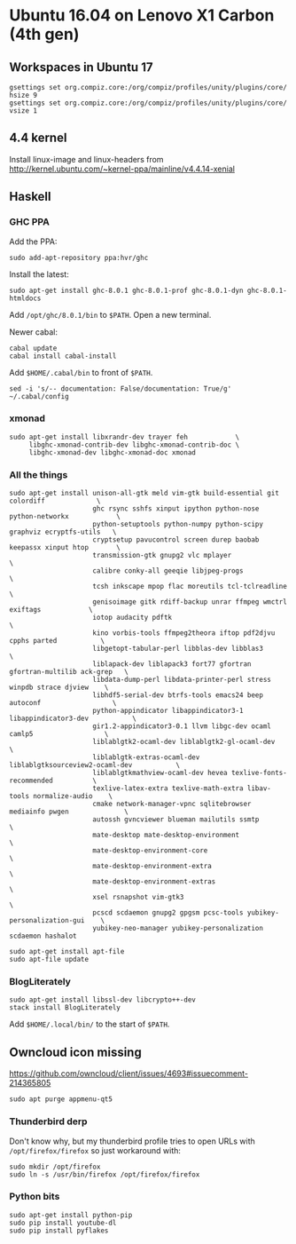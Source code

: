 # Ubuntu 16.04 on Lenovo X1 Carbon (4th gen)

## Workspaces in Ubuntu 17

    gsettings set org.compiz.core:/org/compiz/profiles/unity/plugins/core/ hsize 9
    gsettings set org.compiz.core:/org/compiz/profiles/unity/plugins/core/ vsize 1

## 4.4 kernel

Install linux-image and linux-headers from http://kernel.ubuntu.com/~kernel-ppa/mainline/v4.4.14-xenial

## Haskell

### GHC PPA

Add the PPA:

    sudo add-apt-repository ppa:hvr/ghc

Install the latest:

    sudo apt-get install ghc-8.0.1 ghc-8.0.1-prof ghc-8.0.1-dyn ghc-8.0.1-htmldocs

Add ```/opt/ghc/8.0.1/bin``` to ```$PATH```. Open a new terminal.

Newer cabal:

    cabal update
    cabal install cabal-install

Add ```$HOME/.cabal/bin``` to front of ```$PATH```.

    sed -i 's/-- documentation: False/documentation: True/g'         ~/.cabal/config

### xmonad

    sudo apt-get install libxrandr-dev trayer feh            \
         libghc-xmonad-contrib-dev libghc-xmonad-contrib-doc \
         libghc-xmonad-dev libghc-xmonad-doc xmonad

### All the things

    sudo apt-get install unison-all-gtk meld vim-gtk build-essential git colordiff             \
                         ghc rsync sshfs xinput ipython python-nose python-networkx            \
                         python-setuptools python-numpy python-scipy graphviz ecryptfs-utils   \
                         cryptsetup pavucontrol screen durep baobab keepassx xinput htop       \
                         transmission-gtk gnupg2 vlc mplayer                                   \
                         calibre conky-all geeqie libjpeg-progs                                \
                         tcsh inkscape mpop flac moreutils tcl-tclreadline                     \
                         genisoimage gitk rdiff-backup unrar ffmpeg wmctrl exiftags            \
                         iotop audacity pdftk                                                  \
                         kino vorbis-tools ffmpeg2theora iftop pdf2djvu cpphs parted           \
                         libgetopt-tabular-perl libblas-dev libblas3                           \
                         liblapack-dev liblapack3 fort77 gfortran gfortran-multilib ack-grep   \
                         libdata-dump-perl libdata-printer-perl stress winpdb strace djview    \
                         libhdf5-serial-dev btrfs-tools emacs24 beep autoconf                  \
                         python-appindicator libappindicator3-1 libappindicator3-dev           \
                         gir1.2-appindicator3-0.1 llvm libgc-dev ocaml camlp5                  \
                         liblablgtk2-ocaml-dev liblablgtk2-gl-ocaml-dev                        \
                         liblablgtk-extras-ocaml-dev liblablgtksourceview2-ocaml-dev           \
                         liblablgtkmathview-ocaml-dev hevea texlive-fonts-recommended          \
                         texlive-latex-extra texlive-math-extra libav-tools normalize-audio    \
                         cmake network-manager-vpnc sqlitebrowser mediainfo pwgen              \
                         autossh gvncviewer blueman mailutils ssmtp                            \
                         mate-desktop mate-desktop-environment                                 \
                         mate-desktop-environment-core                                         \
                         mate-desktop-environment-extra                                        \
                         mate-desktop-environment-extras                                       \
                         xsel rsnapshot vim-gtk3                                               \
                         pcscd scdaemon gnupg2 gpgsm pcsc-tools yubikey-personalization-gui    \
                         yubikey-neo-manager yubikey-personalization scdaemon hashalot

    sudo apt-get install apt-file
    sudo apt-file update

### BlogLiterately

    sudo apt-get install libssl-dev libcrypto++-dev
    stack install BlogLiterately

Add ```$HOME/.local/bin/``` to the start of ```$PATH```.

## Owncloud icon missing

https://github.com/owncloud/client/issues/4693#issuecomment-214365805

    sudo apt purge appmenu-qt5

### Thunderbird derp

Don't know why, but my thunderbird profile tries to open URLs
with ```/opt/firefox/firefox``` so just workaround with:

    sudo mkdir /opt/firefox
    sudo ln -s /usr/bin/firefox /opt/firefox/firefox

### Python bits

    sudo apt-get install python-pip
    sudo pip install youtube-dl
    sudo pip install pyflakes
